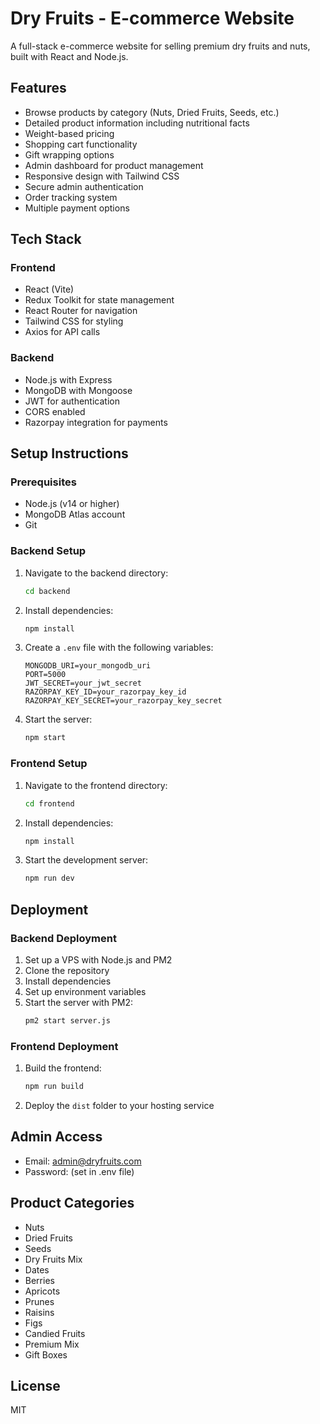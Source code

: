 # Dry Fruits - E-commerce Website

A full-stack e-commerce website for selling premium dry fruits and nuts, built with React and Node.js.

## Features

- Browse products by category (Nuts, Dried Fruits, Seeds, etc.)
- Detailed product information including nutritional facts
- Weight-based pricing
- Shopping cart functionality
- Gift wrapping options
- Admin dashboard for product management
- Responsive design with Tailwind CSS
- Secure admin authentication
- Order tracking system
- Multiple payment options

## Tech Stack

### Frontend
- React (Vite)
- Redux Toolkit for state management
- React Router for navigation
- Tailwind CSS for styling
- Axios for API calls

### Backend
- Node.js with Express
- MongoDB with Mongoose
- JWT for authentication
- CORS enabled
- Razorpay integration for payments

## Setup Instructions

### Prerequisites
- Node.js (v14 or higher)
- MongoDB Atlas account
- Git

### Backend Setup
1. Navigate to the backend directory:
   ```bash
   cd backend
   ```

2. Install dependencies:
   ```bash
   npm install
   ```

3. Create a `.env` file with the following variables:
   ```
   MONGODB_URI=your_mongodb_uri
   PORT=5000
   JWT_SECRET=your_jwt_secret
   RAZORPAY_KEY_ID=your_razorpay_key_id
   RAZORPAY_KEY_SECRET=your_razorpay_key_secret
   ```

4. Start the server:
   ```bash
   npm start
   ```

### Frontend Setup
1. Navigate to the frontend directory:
   ```bash
   cd frontend
   ```

2. Install dependencies:
   ```bash
   npm install
   ```

3. Start the development server:
   ```bash
   npm run dev
   ```

## Deployment

### Backend Deployment
1. Set up a VPS with Node.js and PM2
2. Clone the repository
3. Install dependencies
4. Set up environment variables
5. Start the server with PM2:
   ```bash
   pm2 start server.js
   ```

### Frontend Deployment
1. Build the frontend:
   ```bash
   npm run build
   ```
2. Deploy the `dist` folder to your hosting service

## Admin Access
- Email: admin@dryfruits.com
- Password: (set in .env file)

## Product Categories
- Nuts
- Dried Fruits
- Seeds
- Dry Fruits Mix
- Dates
- Berries
- Apricots
- Prunes
- Raisins
- Figs
- Candied Fruits
- Premium Mix
- Gift Boxes

## License
MIT 
